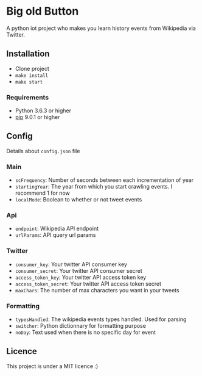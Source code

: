# Big old Button

A python iot project who makes you learn history events from Wikipedia via Twitter.

## Installation
  - Clone project
  - `make install`
  - `make start`

### Requirements
  - Python 3.6.3 or higher
  - [pip](https://pypi.python.org/pypi/pip/) 9.0.1 or higher

## Config
  Details about `config.json` file

### Main
  - `scFrequency`: Number of seconds between each incrementation of year
  - `startingYear`: The year from which you start crawling events. I recommend 1 for now
  - `localMode`: Boolean to whether or not tweet events

### Api
  - `endpoint`: Wikipedia API endpoint
  - `urlParams`: API query url params

### Twitter
  - `consumer_key`: Your twitter API consumer key
  - `consumer_secret`: Your twitter API consumer secret
  - `access_token_key`: Your twitter API access token key
  - `access_token_secret`: Your twitter API access token secret
  - `maxChars`: The number of max characters you want in your tweets

### Formatting
  - `typesHandled`: The wikipedia events types handled. Used for parsing
  - `switcher`: Python dictionnary for formatting purpose
  - `noDay`: Text used when there is no specific day for event

## Licence

This project is under a MIT licence :)